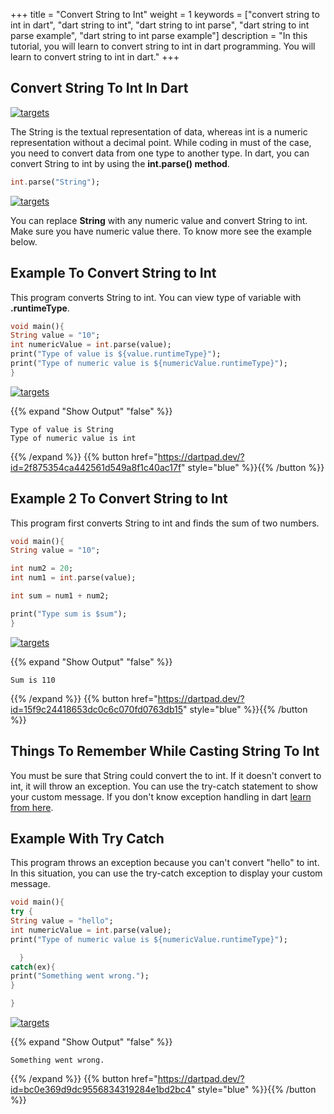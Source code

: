 +++
title = "Convert String to Int"
weight = 1
keywords = ["convert string to int in dart", "dart string to int", "dart string to int parse", "dart string to int parse example", "dart string to int parse example"]
description = "In this tutorial, you will learn to convert string to int in dart programming. You will learn to convert string to int in dart."
+++

## Convert String To Int In Dart
[![targets](/images/pieces/note-banner.png)](https://pieces.app/?utm_source=dart-tutorial&utm_medium=banner&utm_campaign=dart-tutorial-website&utm_content=note)

The String is the textual representation of data, whereas int is a numeric representation without a decimal point. While coding in must of the case, you need to convert data from one type to another type. In dart, you can convert String to int by using the **int.parse() method**.

```dart
int.parse("String");
```
[![targets](/images/pieces/save-this-snippet-button.svg)](https://snippets.pieces.cloud/?p=af004aa592)

You can replace **String** with any numeric value and convert String to int. Make sure you  have numeric value there. To know more see the example below.


## Example To Convert String to Int
This program converts String to int. You can view type of variable with **.runtimeType**.
```dart
void main(){
String value = "10";
int numericValue = int.parse(value);
print("Type of value is ${value.runtimeType}");
print("Type of numeric value is ${numericValue.runtimeType}");
}
```
[![targets](/images/pieces/save-this-snippet-button.svg)](https://snippets.pieces.cloud/?p=c7f34e9a03)

{{% expand "Show Output" "false" %}}
````plaintext
Type of value is String
Type of numeric value is int
````
{{% /expand %}}
{{% button href="https://dartpad.dev/?id=2f875354ca442561d549a8f1c40ac17f" style="blue" %}}{{% /button %}}

## Example 2 To Convert String to Int
This program first converts String to int and finds the sum of two numbers.
```dart
void main(){
String value = "10";

int num2 = 20;
int num1 = int.parse(value);

int sum = num1 + num2;

print("Type sum is $sum");
}
```
[![targets](/images/pieces/save-this-snippet-button.svg)](https://snippets.pieces.cloud/?p=161d42981d)

{{% expand "Show Output" "false" %}}
````plaintext
Sum is 110
````
{{% /expand %}}
{{% button href="https://dartpad.dev/?id=15f9c24418653dc0c6c070fd0763db15" style="blue" %}}{{% /button %}}


## Things To Remember While Casting String To Int
You must be sure that String could convert the to int. If it doesn't convert to int, it will throw an exception. You can use the try-catch statement to show your custom message. If you don't know exception handling in dart [learn from here](/conditions-and-loops/exception_handeling-in-dart/).


## Example With Try Catch
This program throws an exception because you can't convert "hello" to int. In this situation, you can use the try-catch exception to display your custom message.
```dart
void main(){
try {
String value = "hello";
int numericValue = int.parse(value);
print("Type of numeric value is ${numericValue.runtimeType}");

  }
catch(ex){
print("Something went wrong.");
}

}
```
[![targets](/images/pieces/save-this-snippet-button.svg)](https://snippets.pieces.cloud/?p=111d45b730)

{{% expand "Show Output" "false" %}}
````plaintext
Something went wrong.
````
{{% /expand %}}
{{% button href="https://dartpad.dev/?id=bc0e369d9dc9556834319284e1bd2bc4" style="blue" %}}{{% /button %}}
